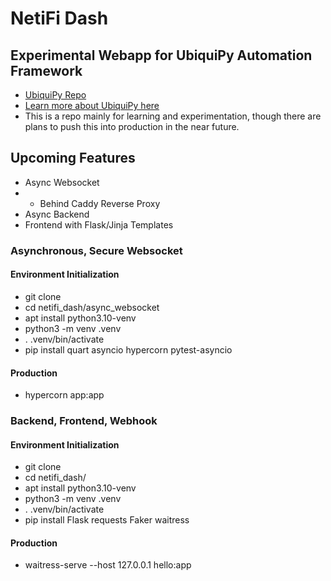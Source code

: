 # NetiFi Dash #

## Experimental Webapp for UbiquiPy Automation Framework ##

* [UbiquiPy Repo](https://github.com/BCL-FOSS/UbiquiPy-UniFi-Automation)
* [Learn more about UbiquiPy here](https://www.baughcl.com/ubiquipy.html) 
* This is a repo mainly for learning and experimentation, though there are plans to push this into production in the near future.

## Upcoming Features ##
* Async Websocket 
* * Behind Caddy Reverse Proxy
* Async Backend
* Frontend with Flask/Jinja Templates

### Asynchronous, Secure Websocket ###

#### Environment Initialization ####

* git clone 
* cd netifi_dash/async_websocket
* apt install python3.10-venv
* python3 -m venv .venv 
* . .venv/bin/activate
* pip install quart asyncio hypercorn pytest-asyncio

#### Production ####

* hypercorn app:app

### Backend, Frontend, Webhook ###

#### Environment Initialization ####

* git clone 
* cd netifi_dash/
* apt install python3.10-venv
* python3 -m venv .venv 
* . .venv/bin/activate
* pip install Flask requests Faker waitress

#### Production ####

* waitress-serve --host 127.0.0.1 hello:app





